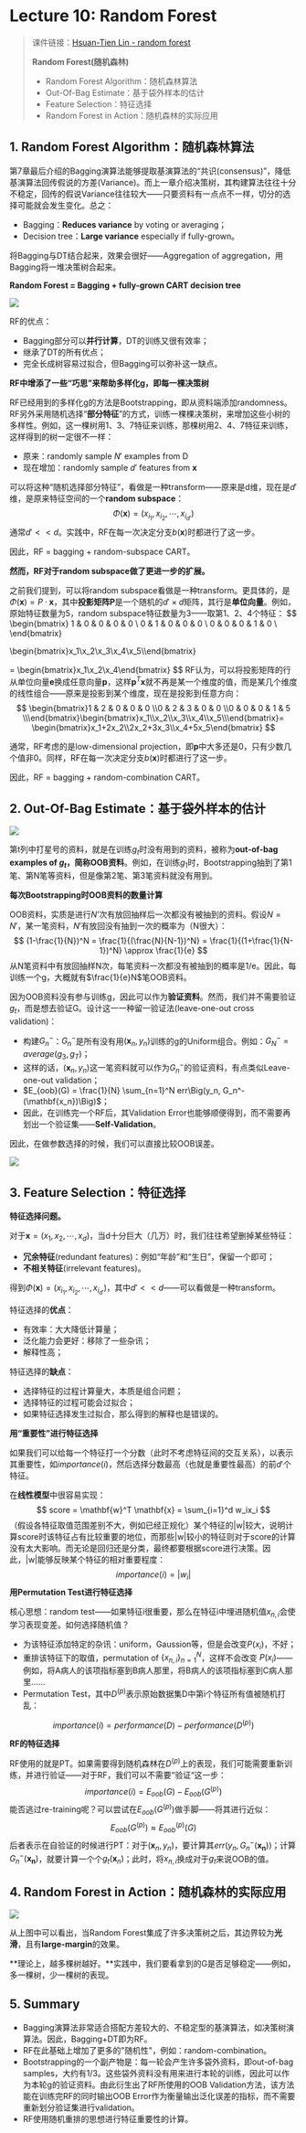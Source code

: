 # Lecture 10: Random Forest

> 课件链接：[Hsuan-Tien Lin - random forest](https://www.csie.ntu.edu.tw/~htlin/course/ml19spring/doc/210_handout.pdf)
>
> **Random Forest(随机森林)**
>
> * Random Forest Algorithm：随机森林算法
> * Out-Of-Bag Estimate：基于袋外样本的估计
> * Feature Selection：特征选择
> * Random Forest in Action：随机森林的实际应用

## 1. Random Forest Algorithm：随机森林算法

第7章最后介绍的Bagging演算法能够提取基演算法的“共识(consensus)”，降低基演算法回传假说的方差(Variance)。而上一章介绍决策树，其构建算法往往十分不稳定，回传的假说Variance往往较大——只要资料有一点点不一样，切分的选择可能就会发生变化。总之：

* Bagging：**Reduces variance** by voting or averaging；
* Decision tree：**Large variance** especially if fully-grown。

将Bagging与DT结合起来，效果会很好——Aggregation of aggregation，用Bagging将一堆决策树合起来。

**Random Forest = Bagging + fully-grown CART decision tree**

![](./pic/10-1.png)

RF的优点：

* Bagging部分可以**并行计算**，DT的训练又很有效率；
* 继承了DT的所有优点；
* 完全长成树容易过拟合，但Bagging可以弥补这一缺点。

**RF中增添了一些“巧思”来帮助多样化g，即每一棵决策树**

RF已经用到的多样化g的方法是Bootstrapping，即从资料端添加randomness。RF另外采用随机选择“**部分特征**”的方式，训练一棵棵决策树，来增加这些小树的多样性。例如，这一棵树用1、3、7特征来训练，那棵树用2、4、7特征来训练，这样得到的树一定很不一样：

* 原来：randomly sample $N'$ examples from D
* 现在增加：randomly sample $d'$ features from $\mathbf{x}$

可以将这种“随机选择部分特征”，看做是一种transform——原来是d维，现在是$d'$维，是原来特征空间的一个**random subspace**：
$$
\Phi(\mathbf{x}) = (x_{i_1}, x_{i_2}, \cdots, x_{i_{d'}})
$$
通常$d' << d$。实践中，RF在每一次决定分支$b(\mathbf{x})$时都进行了这一步。

因此，RF = bagging + random-subspace CART。

**然而，RF对于random subspace做了更进一步的扩展。**

之前我们提到，可以将random subspace看做是一种transform。更具体的，是$\Phi(\mathbf{x}) = P·\mathbf{x}​$，其中**投影矩阵P**是一个随机的$d' × d​$矩阵，其行是**单位向量**。例如，原始特征数量为5，random subspace特征数量为3——取第1、2、4个特征：
$$
\begin{bmatrix}
1 & 0 & 0 & 0 & 0 \\
0 & 1 & 0 & 0 & 0 \\
0 & 0 & 0 & 1 & 0 \\
\end{bmatrix}

\begin{bmatrix}x_1\\x_2\\x_3\\x_4\\x_5\\\end{bmatrix}

= \begin{bmatrix}x_1\\x_2\\x_4\end{bmatrix}
$$
RF认为，可以将投影矩阵的行从单位向量$\mathbf{e}$换成任意向量$\mathbf{p}$，这样$\mathbf{p}^T \mathbf{x}$就不再是某一个维度的值，而是某几个维度的线性组合——原来是投影到某个维度，现在是投影到任意方向：
$$
\begin{bmatrix}1 & 2 & 0 & 0 & 0 \\0 & 2 & 3 & 0 & 0 \\0 & 0 & 0 & 1 & 5 \\\end{bmatrix}\begin{bmatrix}x_1\\x_2\\x_3\\x_4\\x_5\\\end{bmatrix}= \begin{bmatrix}x_1+2x_2\\2x_2+3x_3\\x_4+5x_5\end{bmatrix}
$$


通常，RF考虑的是low-dimensional projection，即$\mathbf{p}$中大多还是0，只有少数几个值非0。同样，RF在每一次决定分支$b(\mathbf{x})$时都进行了这一步。

因此，RF = bagging + random-combination CART。

## 2. Out-Of-Bag Estimate：基于袋外样本的估计

![](./pic/10-2.png)

第t列中打星号的资料，就是在训练$g_t$时没有用到的资料，被称为**out-of-bag examples of $g_t$，简称OOB资料**。例如，在训练$g_1$时，Bootstrapping抽到了第1笔、第N笔等资料，但是像第2笔、第3笔资料就没有用到。

**每次Bootstrapping时OOB资料的数量计算**

OOB资料，实质是进行$N’$次有放回抽样后一次都没有被抽到的资料。假设$N=N'$，某一笔资料，$N'$有放回没有抽到一次的概率为（N很大）：
$$
(1-\frac{1}{N})^N = \frac{1}{(\frac{N}{N-1})^N} = \frac{1}{(1+\frac{1}{N-1})^N} \approx \frac{1}{e}
$$
从N笔资料中有放回抽样N次，每笔资料一次都没有被抽到的概率是1/e。因此，每训练一个g，大概就有$\frac{1}{e}N$笔OOB资料。

因为OOB资料没有参与训练g，因此可以作为**验证资料**。然而，我们并不需要验证$g_t$，而是想去验证G。设计这一一种留一验证法(leave-one-out cross validation)：

* 构建$G_n^-$：$G_n^-$是所有没有用$(\mathbf{x}_n,y_n)$训练的g的Uniform组合。例如：$G_N^- = average(g_3,g_T)$；
* 这样的话，$(\mathbf{x}_n,y_n)​$这一笔资料就可以作为$G_n^-​$的验证资料，有点类似Leave-one-out validation；
* $E_{oob}(G) = \frac{1}{N} \sum_{n=1}^N err\Big(y_n, G_n^-(\mathbf{x_n})\Big)​$；
* 因此，在训练完一个RF后，其Validation Error也能够顺便得到，而不需要再划出一个验证集——**Self-Validation**。

因此，在做参数选择的时候，我们可以直接比较OOB误差。

![](./pic/10-3.png)

## 3. Feature Selection：特征选择

**特征选择问题。**

对于$\mathbf{x} = (x_1, x_2, \cdots, x_d)$，当d十分巨大（几万）时，我们往往希望删掉某些特征：

* **冗余特征**(redundant features)：例如“年龄”和“生日”，保留一个即可；
* **不相关特征**(irrelevant features)。

得到$\Phi(\mathbf{x}) = (x_{i_1}, x_{i_2}, \cdots, x_{i_{d'}})​$，其中$d' << d​$——可以看做是一种transform。

特征选择的**优点**：

* 有效率：大大降低计算量；
* 泛化能力会更好：移除了一些杂讯；
* 解释性高；

特征选择的**缺点**：

* 选择特征的过程计算量大，本质是组合问题；
* 选择特征的过程可能会过拟合；
* 如果特征选择发生过拟合，那么得到的解释也是错误的。

**用“重要性”进行特征选择**

如果我们可以给每一个特征打一个分数（此时不考虑特征间的交互关系），以表示其重要性，如$importance(i)$，然后选择分数最高（也就是重要性最高）的前​$d'$个特征。

在**线性模型**中很容易实现：
$$
score = \mathbf{w}^T \mathbf{x} = \sum_{i=1}^d w_ix_i
$$
（假设各特征取值范围差别不大，例如已经正规化）某个特征的|w|较大，说明计算score时该特征占有比较重要的地位，而那些|w|较小的特征则对于score的计算没有太大影响。而无论是回归还是分类，最终都要根据score进行决策。因此，|w|能够反映某个特征的相对重要程度：
$$
importance(i) = |w_i|
$$
**用Permutation Test进行特征选择**

核心思想：random test——如果特征i很重要，那么在特征i中埋进随机值$x_{n,i}$会使学习表现变差。如何选择随机值？

* 为该特征添加特定的杂讯：uniform，Gaussion等，但是会改变$P(x_i)​$，不好；
* 重排该特征下的取值，permutation of $\{x_{n,i}\}^{N}_{n=1}$，这样不会改变 $P(x_i)$——例如，将A病人的该项指标塞到B病人那里，将B病人的该项指标塞到C病人那里……
* Permutation Test，其中$D^{(p)}​$表示原始数据集D中第i个特征所有值被随机打乱：

$$
importance(i) = performance(D)-performance(D^{(p)})
$$

**RF的特征选择**

RF使用的就是PT。如果需要得到随机森林在$D^{(p)}$上的表现，我们可能需要重新训练，并进行验证——对于RF，我们可以不需要“验证“这一步：
$$
importance(i) = E_{oob}(G)-E_{oob}(G^{(p)})
$$
能否逃过re-training呢？可以尝试在$E_{oob}(G^{(p)})$做手脚——将其进行近似：
$$
E_{oob}(G^{(p)}) \approx E_{oob}^{(p)}(G)
$$
后者表示在自验证的时候进行PT：对于$(\mathbf{x}_n,y_n)$，要计算其$err\Big(y_n, G_n^-(\mathbf{x_n})\Big)$；计算$G_n^-(\mathbf{x_n})$，就要计算一个个$g_t(\mathbf{x}_n)$；此时，将$x_{n,i}$换成对于$g_t$来说OOB的值。

## 4. Random Forest in Action：随机森林的实际应用

![](./pic/10-4.png)

从上图中可以看出，当Random Forest集成了许多决策树之后，其边界较为**光滑**，且有**large-margin**的效果。

**理论上，越多棵树越好。**实践中，我们要看拿到的G是否足够稳定——例如，多一棵树，少一棵树的表现。

## 5. Summary

* Bagging演算法非常适合搭配方差较大的、不稳定型的基演算法，如决策树演算法。因此，Bagging+DT即为RF。
* RF在此基础上增加了更多的"随机性"，例如：random-combination。
* Bootstrapping的一个副产物是：每一轮会产生许多袋外资料，即out-of-bag samples，大约有1/3。这些袋外资料没有用来进行本轮的训练，因此可以作为本轮g的验证资料。由此衍生出了RF所使用的OOB Validation方法，该方法能在训练完RF的同时输出OOB Error作为衡量输出泛化误差的指标，而不需要重新划分验证集进行validation。
* RF使用随机重排的思想进行特征重要性的计算。